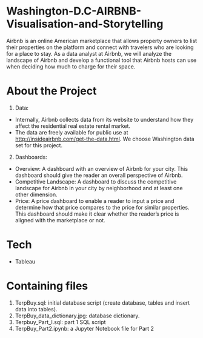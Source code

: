# Washington-D.C-AIRBNB-Visualisation-and-Storytelling
Airbnb is an online American marketplace that allows property owners to list their properties on the platform and connect with travelers who are looking for a place to stay. As a data analyst at Airbnb, we will analyze the landscape of Airbnb and develop a functional tool that Airbnb hosts can use when deciding how much to charge for their space.

# About the Project
1. Data: 
- Internally, Airbnb collects data from its website to understand how they affect the residential real estate rental market. 
- The data are freely available for public use at http://insideairbnb.com/get-the-data.html. We choose Washington data set for this project.
2. Dashboards:
- Overview: A dashboard with an overview of Airbnb for your city. This dashboard should give the reader an overall perspective of Airbnb. 
- Competitive Landscape: A dashboard to discuss the competitive landscape for Airbnb in your city by neighborhood and at least one other dimension.
- Price: A price dashboard to enable a reader to input a price and determine how that price compares to the price for similar properties. This dashboard should make it clear whether the reader’s price is aligned with the marketplace or not. 

# Tech
- Tableau

# Containing files
1. TerpBuy.sql: initial database script (create database, tables and insert data into tables).
2. TerpBuy_data_dictionary.jpg: database dictionary.
3. Terpbuy_Part_I.sql: part 1 SQL script
4. TerpBuy_Part2.ipynb: a Jupyter Notebook file for Part 2
